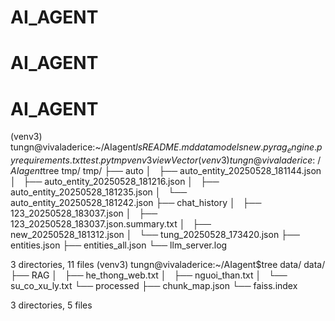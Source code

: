 # AI_AGENT
# AI_AGENT
# AI_AGENT
(venv3) tungn@vivaladerice:~/AIagent$ls
README.md  data  models  new.py  rag_engine.py  requirements.txt  test.py  tmp  venv3  viewVector
(venv3) tungn@vivaladerice:~/AIagent$tree tmp/
tmp/
├── auto
│   ├── auto_entity_20250528_181144.json
│   ├── auto_entity_20250528_181216.json
│   ├── auto_entity_20250528_181235.json
│   └── auto_entity_20250528_181242.json
├── chat_history
│   ├── 123_20250528_183037.json
│   ├── 123_20250528_183037.json.summary.txt
│   ├── new_20250528_181312.json
│   └── tung_20250528_173420.json
├── entities.json
├── entities_all.json
└── llm_server.log

3 directories, 11 files
(venv3) tungn@vivaladerice:~/AIagent$tree data/
data/
├── RAG
│   ├── he_thong_web.txt
│   ├── nguoi_than.txt
│   └── su_co_xu_ly.txt
└── processed
    ├── chunk_map.json
    └── faiss.index

3 directories, 5 files
